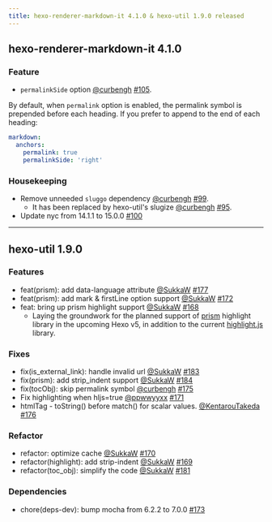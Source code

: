 ```yaml
---
title: hexo-renderer-markdown-it 4.1.0 & hexo-util 1.9.0 released
---
```


## hexo-renderer-markdown-it 4.1.0

### Feature

- `permalinkSide` option [@curbengh](https://github.com/curbengh) [#105].

By default, when `permalink` option is enabled, the permalink symbol is prepended before each heading. If you prefer to append to the end of each heading:

``` yml
markdown:
  anchors:
    permalink: true
    permalinkSide: 'right'
```

### Housekeeping

- Remove unneeded `sluggo` dependency [@curbengh](https://github.com/curbengh) [#99].
  - It has been replaced by hexo-util's slugize [@curbengh](https://github.com/curbengh) [#95].
- Update nyc from 14.1.1 to 15.0.0 [#100]

[#105]: https://github.com/hexojs/hexo-renderer-markdown-it/pull/105
[#99]: https://github.com/hexojs/hexo-renderer-markdown-it/pull/99
[#95]: https://github.com/hexojs/hexo-renderer-markdown-it/pull/95
[#100]: https://github.com/hexojs/hexo-renderer-markdown-it/pull/100

---

## hexo-util 1.9.0

### Features

- feat(prism): add data-language attribute [@SukkaW](https://github.com/SukkaW) [#177]
- feat(prism): add mark & firstLine option support [@SukkaW](https://github.com/SukkaW) [#172]
- feat: bring up prism highlight support [@SukkaW](https://github.com/SukkaW) [#168]
  - Laying the groundwork for the planned support of [prism](https://prismjs.com/) highlight library in the upcoming Hexo v5, in addition to the current [highlight.js](https://highlightjs.org/) library.

### Fixes

- fix(is_external_link): handle invalid url [@SukkaW](https://github.com/SukkaW) [#183]
- fix(prism): add strip_indent support [@SukkaW](https://github.com/SukkaW) [#184]
- fix(tocObj): skip permalink symbol  [@curbengh](https://github.com/curbengh) [#175]
- Fix highlighting when hljs=true [@ppwwyyxx](https://github.com/ppwwyyxx) [#171]
- htmlTag - toString() before match() for scalar values. [@KentarouTakeda](https://github.com/KentarouTakeda) [#176]

### Refactor

- refactor: optimize cache [@SukkaW](https://github.com/SukkaW) [#170]
- refactor(highlight): add strip-indent [@SukkaW](https://github.com/SukkaW) [#169]
- refactor(toc_obj): simplify the code [@SukkaW](https://github.com/SukkaW) [#181]

### Dependencies

- chore(deps-dev): bump mocha from 6.2.2 to 7.0.0 [#173]

[#177]: https://github.com/hexojs/hexo-util/pull/177
[#172]: https://github.com/hexojs/hexo-util/pull/172
[#168]: https://github.com/hexojs/hexo-util/pull/168
[#183]: https://github.com/hexojs/hexo-util/pull/183
[#184]: https://github.com/hexojs/hexo-util/pull/184
[#175]: https://github.com/hexojs/hexo-util/pull/175
[#171]: https://github.com/hexojs/hexo-util/pull/171
[#176]: https://github.com/hexojs/hexo-util/pull/176
[#170]: https://github.com/hexojs/hexo-util/pull/170
[#169]: https://github.com/hexojs/hexo-util/pull/169
[#181]: https://github.com/hexojs/hexo-util/pull/181
[#173]: https://github.com/hexojs/hexo-util/pull/173
